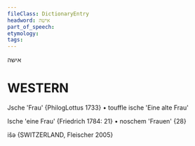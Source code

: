 ```yaml
---
fileClass: DictionaryEntry
headword: אישה
part_of_speech: 
etymology: 
tags: 
---
```

אישה

WESTERN
========

Jsche 'Frau' {PhilogLottus 1733}
	•	touffle ische 'Eine alte Frau'

Ische 'eine Frau' {Friedrich 1784: 21}
	•	noschem 'Frauen' {28}

išə {SWITZERLAND, Fleischer 2005}
